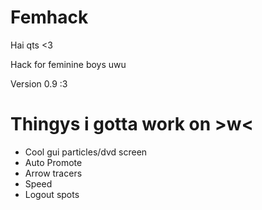 # Femhack

Hai qts <3

Hack for feminine boys uwu

Version 0.9 :3

# Thingys i gotta work on >w<

* Cool gui particles/dvd screen 
* Auto Promote
* Arrow tracers
* Speed
* Logout spots